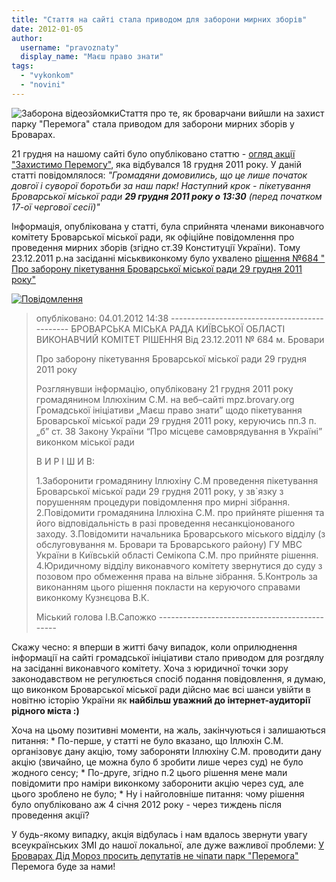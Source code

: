 ```yaml
---
title: "Стаття на сайті стала приводом для заборони мирних зборів"
date: 2012-01-05
author: 
  username: "pravoznaty"
  display_name: "Маєш право знати"
tags: 
  - "vykonkom"
  - "novini"
---
```


![](https://mpz.brovary.org/wp-content/uploads/2012/01/Заборона-відеозйомки.jpg "Заборона відеозйомки")Стаття про те, як броварчани вийшли на захист парку "Перемога" стала приводом для заборони мирних зборів у Броварах.

21 грудня на нашому сайті було опубліковано статтю - [огляд акції "Захистимо Перемогу"](https://mpz.brovary.org/novini/brovarchani-vijsli-na-zahist-parku-peremoga/ "Броварчани вийшли на захист парку “Перемога”"), яка відбувался 18 грудня 2011 року. У даній статті повідомлялося: _"Громадяни домовились, що це лише початок довгої і суворої боротьби за наш парк! Наступний крок - пікетування Броварської міської ради **29 грудня 2011 року о 13:30** (перед початком 17-ої чергової сесії)"_<!--more-->

Інформація, опублікована у статті, була сприйнята членами виконавчого комітету Броварської міської ради, як офіційне повідомлення про проведення мирних зборів (згідно ст.39 Конституції України). Тому 23.12.2011 р.на засіданні міськвиконкому було ухвалено [рішення №684 " Про заборону пікетування Броварської міської ради 29 грудня 2011 року"](https://www.slideshare.net/sergIlliukhin/684-23122011 "Про заборону пікетування")

[![](https://mpz.brovary.org/wp-content/uploads/2012/01/Повідомлення.jpg "Повідомлення")](https://mpz.brovary.org/wp-content/uploads/2012/01/Повідомлення.jpg)

> опубліковано: 04.01.2012 14:38 ---------------------------------------------- БРОВАРСЬКА МІСЬКА РАДА КИЇВСЬКОЇ ОБЛАСТІ ВИКОНАВЧИЙ КОМІТЕТ РІШЕННЯ Від 23.12.2011 № 684 м. Бровари
> 
> Про заборону пікетування Броварської міської ради 29 грудня 2011 року
> 
> Розглянувши інформацію, опубліковану 21 грудня 2011 року громадянином Іллюхіним С.М. на веб–сайті mpz.brovary.org Громадської ініціативи „Маєш право знати” щодо пікетування Броварської міської ради 29 грудня 2011 року, керуючись пп.3 п.„б” ст. 38 Закону України “Про місцеве самоврядування в Україні” виконком міської ради
> 
> В И Р І Ш И В:
> 
> 1.Заборонити громадянину Іллюхіну С.М проведення пікетування Броварської міської ради 29 грудня 2011 року, у зв\`язку з порушенням процедури повідомлення про мирні зібрання. 2.Повідомити громадянина Іллюхіна С.М. про прийняте рішення та його відповідальність в разі проведення несанкціонованого заходу. 3.Повідомити начальника Броварського міського відділу (з обслуговування м. Бровари та Броварського району) ГУ МВС України в Київській області Семікопа С.М. про прийняте рішення. 4.Юридичному відділу виконавчого комітету звернутися до суду з позовом про обмеження права на вільне зібрання. 5.Контроль за виконанням цього рішення покласти на керуючого справами виконкому Кузнєцова В.К.
> 
> Міський голова І.В.Сапожко ----------------------------------------------

Скажу чесно: я вперши в житті бачу випадок, коли оприлюднення інформації на сайті громадської ініціативи стало приводом для розгдялу на засіданні виконавчого комітету. Хоча з юридичної точки зору законодавством не регулюється спосіб подання повідовлення, я думаю, що виконком Броварської міської ради дійсно має всі шанси увійти в новітню історію України як **найбільш уважний до інтернет-аудиторії рідного міста :)**

Хоча на цьому позитивні моменти, на жаль, закінчуються і залишаються питання: \* По-перше, у статті не було вказано, що Іллюхін С.М. організовує дану акцію, тому забороняти Іллюхіну С.М. проводити дану акцію (звичайно, це можна було б зробити лише через суд) не було жодного сенсу; \* По-друге, згідно п.2 цього рішення мене мали повідомити про наміри виконкому заборонити акцію через суд, але цього зроблено не було; \* Ну і найголовніше питання: чому рішення було опубліковано аж 4 січня 2012 року - через тиждень після проведення акції?

У будь-якому випадку, акція відбулась і нам вдалось звернути увагу всеукраїнських ЗМІ до нашої локальної, але дуже важливої проблеми: [У Броварах Дід Мороз просить депутатів не чіпати парк "Перемога"](https://mpz.brovary.org/novini/u-brovarah-did-moroz-prosit-deputativ-ne-chipaty-park-peremoga/ "У Броварах Дід Мороз просить депутатів не чіпати парк “Перемога”") Перемога буде за нами!
